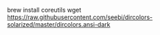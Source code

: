 brew install coreutils
wget https://raw.githubusercontent.com/seebi/dircolors-solarized/master/dircolors.ansi-dark
